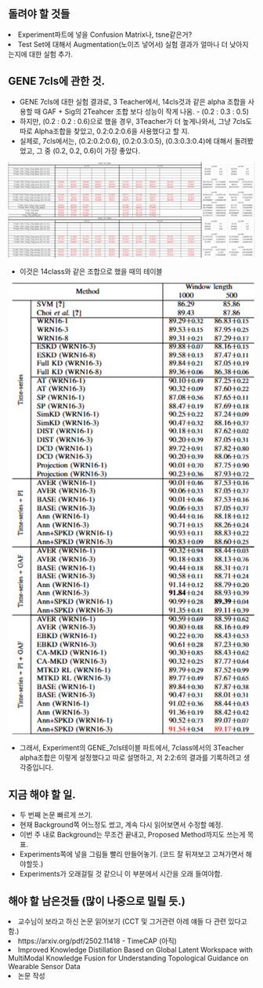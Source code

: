 ## 돌려야 할 것들
<li> Experiment파트에 넣을 Confusion Matrix나, tsne같은거? </li>
<li> Test Set에 대해서 Augmentation(노이즈 넣어서) 실험 결과가 얼마나 더 낮아지는지에 대한 실험 추가. </li>


## GENE 7cls에 관한 것.
- GENE 7cls에 대한 실험 결과로, 3 Teacher에서, 14cls것과 같은 alpha 조합을 사용할 때 GAF + Sig의 2Teahcer 조합 보다 성능이 작게 나옴. - (0.2 : 0.3 : 0.5)
- 하지만, (0.2 : 0.2 : 0.6)으로 했을 경우, 3Teacher가 더 높게나와서, 그냥 7cls도 따로 Alpha조합을 찾았고, 0.2:0.2:0.6을 사용했다고 할 지.
- 실제로, 7cls에서는, (0.2:0.2:0.6), (0.2:0.3:0.5), (0.3:0.3:0.4)에 대해서 돌려봤었고, 그 중 (0.2, 0.2, 0.6)이 가장 좋았다.

<img src="https://github.com/wjdwocks/ML-DNN/raw/main/markdown/25년/8월/25.8.7/GENE_7cls.png" alt="results" width="700">

- 이것은 14class와 같은 조합으로 했을 때의 테이블
<img src="https://github.com/wjdwocks/ML-DNN/raw/main/markdown/25년/8월/25.8.7/GENE_7cls_table.png" alt="results" width="700">

- 그래서, Experiment의 GENE_7cls테이블 파트에서, 7class에서의 3Teacher alpha조합은 이렇게 설정했다고 따로 설명하고, 저 2:2:6의 결과를 기록하려고 생각중입니다.

## 지금 해야 할 일.
- 두 번째 논문 빠르게 쓰기.
- 현재 Background쪽 어느정도 썼고, 계속 다시 읽어보면서 수정할 예정.
- 이번 주 내로 Background는 무조건 끝내고, Proposed Method까지도 쓰는게 목표.
- Experiments쪽에 넣을 그림들 빨리 만들어놓기. (코드 잘 뒤져보고 고쳐가면서 해야할듯.)
- Experiments가 오래걸릴 것 같으니 이 부분에서 시간을 오래 들여야함.


## 해야 할 남은것들 (많이 나중으로 밀릴 듯.)
<li> 교수님이 보라고 하신 논문 읽어보기 (CCT 및 그거관련 아레 얘들 다 관련 있다고 함.) </li>
<li> https://arxiv.org/pdf/2502.11418 - TimeCAP (아직) </li>
<li> Improved Knowledge Distillation Based on Global Latent Workspace with MultiModal Knowledge Fusion for Understanding Topological Guidance on Wearable Sensor Data </li>
<li> 논문 작성 </li>